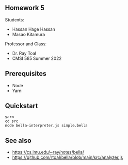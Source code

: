 ## Homework 5

Students:

- Hassan Hage Hassan
- Masao Kitamura

Professor and Class:

- Dr. Ray Toal
- CMSI 585 Summer 2022

## Prerequisites

- Node
- Yarn

## Quickstart

```
yarn
cd src
node bella-interpreter.js simple.bella
```

## See also

- https://cs.lmu.edu/~ray/notes/bella/
- https://github.com/rtoal/bella/blob/main/src/analyzer.js
